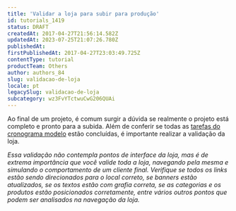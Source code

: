```yaml
---
title: 'Validar a loja para subir para produção'
id: tutorials_1419
status: DRAFT
createdAt: 2017-04-27T21:56:14.582Z
updatedAt: 2023-07-25T21:07:26.780Z
publishedAt: 
firstPublishedAt: 2017-04-27T23:03:49.725Z
contentType: tutorial
productTeam: Others
author: authors_84
slug: validacao-de-loja
locale: pt
legacySlug: validacao-de-loja
subcategory: wz3FvYTctwuCwG206QUAi
---
```


Ao final de um projeto, é comum surgir a dúvida se realmente o projeto está completo e pronto para a subida. Além de conferir se todas as [tarefas do cronograma modelo](/pt/tutorial/cronograma-de-tarefas) estão concluídas, é importante realizar a validação da loja.

_Essa validação não contempla pontos de interface da loja, mas é de extrema importância que você valide toda a loja, navegando pela mesma e simulando o comportamento de um cliente final. Verifique se todos os links estão sendo direcionados para o local correto, se banners estão atualizados, se os textos estão com grafia correta, se as categorias e os produtos estão posicionados corretamente, entre vários outros pontos que podem ser analisados na navegação da loja._

